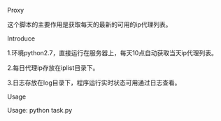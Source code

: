 Proxy

这个脚本的主要作用是获取每天的最新的可用的ip代理列表。


Introduce

1.环境python2.7，直接运行在服务器上，每天10点自动获取当天ip代理列表。

2.每日代理ip存放在iplist目录下。

3.日志存放在log目录下，程序运行实时状态可用通过日志查看。


Usage

Usage: python task.py
